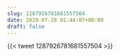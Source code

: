 ```yaml
---
slug: 1287926781681557504
date: 2020-07-28 01:44:07+00:00
draft: false
---
```


{{< tweet 1287926781681557504 >}}
